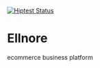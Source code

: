 [![Hiptest Status](https://studio.cucumber.io/badges/test_run/671902)](https://studio.cucumber.io/projects/332140/test-runs/671902/overview)

# Ellnore
 ecommerce business platform
